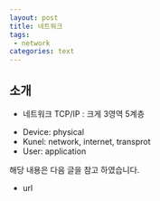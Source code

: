 ```yaml
---
layout: post
title: 네트워크 
tags:
 - network
categories: text
---
```


## 소개

* 네트워크 TCP/IP
: 크게 3영역 5계층 
- Device: physical
- Kunel: network, internet, transprot
- User: application



해당 내용은 다음 글을 참고 하였습니다.
- url